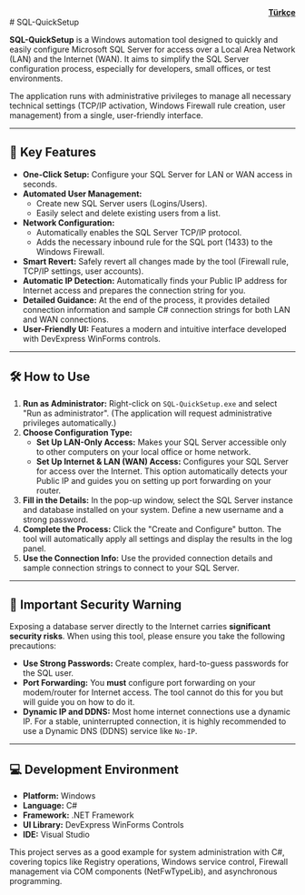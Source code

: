 <div align="right">
  <b><a href="README.tr.md">Türkçe</a></b>
</div>
# SQL-QuickSetup

 <!-- You can add a logo URL here -->

**SQL-QuickSetup** is a Windows automation tool designed to quickly and easily configure Microsoft SQL Server for access over a Local Area Network (LAN) and the Internet (WAN). It aims to simplify the SQL Server configuration process, especially for developers, small offices, or test environments.

The application runs with administrative privileges to manage all necessary technical settings (TCP/IP activation, Windows Firewall rule creation, user management) from a single, user-friendly interface.

---

## 🚀 Key Features

*   **One-Click Setup:** Configure your SQL Server for LAN or WAN access in seconds.
*   **Automated User Management:**
    *   Create new SQL Server users (Logins/Users).
    *   Easily select and delete existing users from a list.
*   **Network Configuration:**
    *   Automatically enables the SQL Server TCP/IP protocol.
    *   Adds the necessary inbound rule for the SQL port (1433) to the Windows Firewall.
*   **Smart Revert:** Safely revert all changes made by the tool (Firewall rule, TCP/IP settings, user accounts).
*   **Automatic IP Detection:** Automatically finds your Public IP address for Internet access and prepares the connection string for you.
*   **Detailed Guidance:** At the end of the process, it provides detailed connection information and sample C# connection strings for both LAN and WAN connections.
*   **User-Friendly UI:** Features a modern and intuitive interface developed with DevExpress WinForms controls.

---

## 🛠️ How to Use

1.  **Run as Administrator:** Right-click on `SQL-QuickSetup.exe` and select "Run as administrator". (The application will request administrative privileges automatically.)
2.  **Choose Configuration Type:**
    *   **Set Up LAN-Only Access:** Makes your SQL Server accessible only to other computers on your local office or home network.
    *   **Set Up Internet & LAN (WAN) Access:** Configures your SQL Server for access over the Internet. This option automatically detects your Public IP and guides you on setting up port forwarding on your router.
3.  **Fill in the Details:** In the pop-up window, select the SQL Server instance and database installed on your system. Define a new username and a strong password.
4.  **Complete the Process:** Click the "Create and Configure" button. The tool will automatically apply all settings and display the results in the log panel.
5.  **Use the Connection Info:** Use the provided connection details and sample connection strings to connect to your SQL Server.

---

## 🚨 Important Security Warning

Exposing a database server directly to the Internet carries **significant security risks**. When using this tool, please ensure you take the following precautions:
*   **Use Strong Passwords:** Create complex, hard-to-guess passwords for the SQL user.
*   **Port Forwarding:** You **must** configure port forwarding on your modem/router for Internet access. The tool cannot do this for you but will guide you on how to do it.
*   **Dynamic IP and DDNS:** Most home internet connections use a dynamic IP. For a stable, uninterrupted connection, it is highly recommended to use a Dynamic DNS (DDNS) service like `No-IP`.

---

## 💻 Development Environment

*   **Platform:** Windows
*   **Language:** C#
*   **Framework:** .NET Framework
*   **UI Library:** DevExpress WinForms Controls
*   **IDE:** Visual Studio

This project serves as a good example for system administration with C#, covering topics like Registry operations, Windows service control, Firewall management via COM components (NetFwTypeLib), and asynchronous programming.